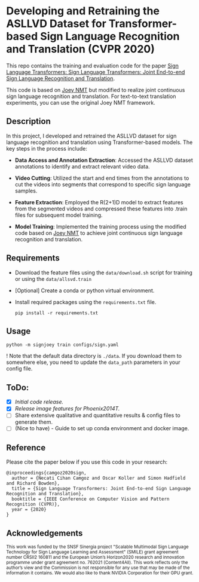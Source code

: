 # Developing and Retraining the ASLLVD Dataset for Transformer-based Sign Language Recognition and Translation (CVPR 2020)

This repo contains the training and evaluation code for the paper [Sign Language Transformers: Sign Language Transformers: Joint End-to-end Sign Language Recognition and Translation](https://www.cihancamgoz.com/pub/camgoz2020cvpr.pdf). 

This code is based on [Joey NMT](https://github.com/joeynmt/joeynmt) but modified to realize joint continuous sign language recognition and translation. For text-to-text translation experiments, you can use the original Joey NMT framework.

## Description
In this project, I developed and retrained the ASLLVD dataset for sign language recognition and translation using Transformer-based models. The key steps in the process include:

- **Data Access and Annotation Extraction**: Accessed the ASLLVD dataset annotations to identify and extract relevant video data.

- **Video Cutting**: Utilized the start and end times from the annotations to cut the videos into segments that correspond to specific sign language samples.

- **Feature Extraction**: Employed the R(2+1)D model to extract features from the segmented videos and compressed these features into .train files for subsequent model training.

- **Model Training**: Implemented the training process using the modified code based on [Joey NMT](https://github.com/joeynmt/joeynmt) to achieve joint continuous sign language recognition and translation.
 
 
## Requirements
* Download the feature files using the `data/download.sh` script for training or using the `data/allsvd.train`

* [Optional] Create a conda or python virtual environment.

* Install required packages using the `requirements.txt` file.

    `pip install -r requirements.txt`

## Usage

  `python -m signjoey train configs/sign.yaml` 

! Note that the default data directory is `./data`. If you download them to somewhere else, you need to update the `data_path` parameters in your config file.   
## ToDo:

- [X] *Initial code release.*
- [X] *Release image features for Phoenix2014T.*
- [ ] Share extensive qualitative and quantitative results & config files to generate them.
- [ ] (Nice to have) - Guide to set up conda environment and docker image.

## Reference

Please cite the paper below if you use this code in your research:

    @inproceedings{camgoz2020sign,
      author = {Necati Cihan Camgoz and Oscar Koller and Simon Hadfield and Richard Bowden},
      title = {Sign Language Transformers: Joint End-to-end Sign Language Recognition and Translation},
      booktitle = {IEEE Conference on Computer Vision and Pattern Recognition (CVPR)},
      year = {2020}
    }

## Acknowledgements
<sub>This work was funded by the SNSF Sinergia project "Scalable Multimodal Sign Language Technology for Sign Language Learning and Assessment" (SMILE) grant agreement number CRSII2 160811 and the European Union’s Horizon2020 research and innovation programme under grant agreement no. 762021 (Content4All). This work reflects only the author’s view and the Commission is not responsible for any use that may be made of the information it contains. We would also like to thank NVIDIA Corporation for their GPU grant. </sub>
